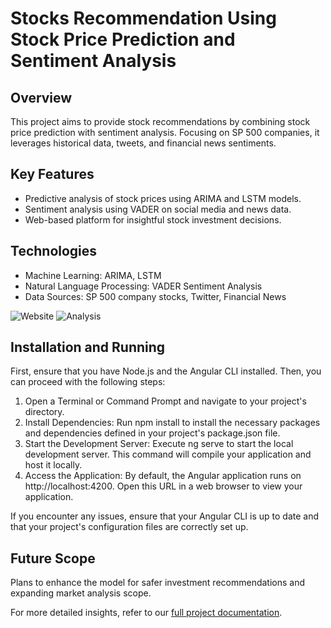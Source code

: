# Stocks Recommendation Using Stock Price Prediction and Sentiment Analysis

## Overview
This project aims to provide stock recommendations by combining stock price prediction with sentiment analysis. Focusing on SP 500 companies, it leverages historical data, tweets, and financial news sentiments.

## Key Features
- Predictive analysis of stock prices using ARIMA and LSTM models.
- Sentiment analysis using VADER on social media and news data.
- Web-based platform for insightful stock investment decisions.

## Technologies
- Machine Learning: ARIMA, LSTM
- Natural Language Processing: VADER Sentiment Analysis
- Data Sources: SP 500 company stocks, Twitter, Financial News

![Website](https://i.imgur.com/fzvgR9K.png)
![Analysis](https://i.imgur.com/O1BuGAs.png)

## Installation and Running
First, ensure that you have Node.js and the Angular CLI installed. Then, you can proceed with the following steps:

1. Open a Terminal or Command Prompt and navigate to your project's directory.
2. Install Dependencies: Run npm install to install the necessary packages and dependencies defined in your project's package.json file.
3. Start the Development Server: Execute ng serve to start the local development server. This command will compile your application and host it locally.
4. Access the Application: By default, the Angular application runs on http://localhost:4200. Open this URL in a web browser to view your application.

If you encounter any issues, ensure that your Angular CLI is up to date and that your project's configuration files are correctly set up.

## Future Scope
Plans to enhance the model for safer investment recommendations and expanding market analysis scope.

For more detailed insights, refer to our [full project documentation](link-to-full-documentation).

